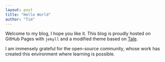 ```yaml
---
layout: post
title: "Hello World"
author: "Tim"
---
```


Welcome to my blog, I hope you like it. This blog is proudly hosted on GitHub Pages
with `jekyll` and a modified theme based on [Tale](https://github.com/chesterhow/tale).

I am immensely grateful for the open-source community, whose work has created
this environment where learning is possible.
